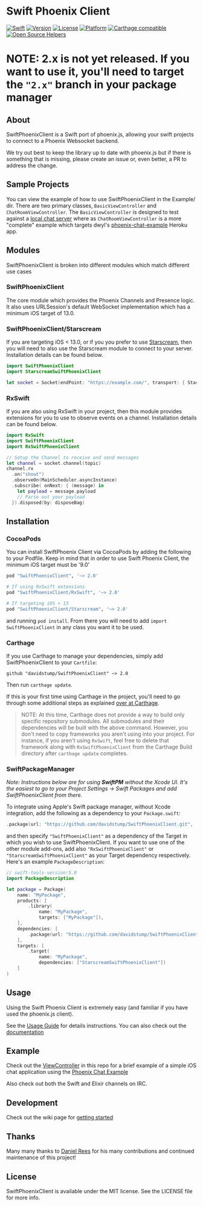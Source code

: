 # Swift Phoenix Client

[![Swift](https://img.shields.io/badge/Swift-5.0-orange.svg?style=flat)](https://swift.org/)
[![Version](https://img.shields.io/cocoapods/v/SwiftPhoenixClient.svg?style=flat)](http://cocoapods.org/pods/SwiftPhoenixClient)
[![License](https://img.shields.io/cocoapods/l/SwiftPhoenixClient.svg?style=flat)](http://cocoapods.org/pods/SwiftPhoenixClient)
[![Platform](https://img.shields.io/cocoapods/p/SwiftPhoenixClient.svg?style=flat)](http://cocoapods.org/pods/SwiftPhoenixClient)
[![Carthage compatible](https://img.shields.io/badge/Carthage-compatible-4BC51D.svg?style=flat)](https://github.com/Carthage/Carthage)
[![Open Source Helpers](https://www.codetriage.com/davidstump/swiftphoenixclient/badges/users.svg)](https://www.codetriage.com/davidstump/swiftphoenixclient)


# NOTE: 2.x is not yet released. If you want to use it, you'll need to target the `"2.x"` branch in your package manager

## About
SwiftPhoenixClient is a Swift port of phoenix.js, allowing your swift projects
to connect to a Phoenix Websocket backend.

We try out best to keep the library up to date with phoenix.js but if there is
something that is missing, please create an issue or, even better,  a PR to
address the change.

## Sample Projects

You can view the example of how to use SwiftPhoenixClient in the Example/ dir.
There are two primary classes, `BasicViewController` and `ChatRoomViewController`.
The `BasicViewController` is designed to test against a [local chat server](https://github.com/chrismccord/phoenix_chat_example)
where as `ChatRoomViewController` is a more "complete" example which targets
dwyl's [phoenix-chat-example](https://github.com/dwyl/phoenix-chat-example) Heroku app.


## Modules

SwiftPhoenixClient is broken into different modules which match different use cases

### SwiftPhoenixClient

The core module which provides the Phoenix Channels and Presence logic. It also
uses URLSession's default WebSocket implementation which has a minimum iOS target
of 13.0.

### SwiftPhoenixClient/Starscream

If you are targeting iOS < 13.0, or if you you prefer to use [Starscream](https://github.com/daltoniam/Starscream), then
you will need to also use the Starscream module to connect to your server.
Installation details can be found below.

```swift
import SwiftPhoenixClient
import StarscreamSwiftPhoenixClient

let socket = Socket(endPoint: "https://example.com/", transport: { StarscreamTransport(url: $0) })
```

### RxSwift

If you are also using RxSwift in your project, then this module provides
extensions for you to use to observe events on a channel. Installation details
can be found below.

```swift
import RxSwift
import SwiftPhoenixClient
import RxSwiftPhoenixClient

// Setup the Channel to receive and send messages
let channel = socket.channel(topic)
channel.rx
  .on("shout")
  .observeOn(MainScheduler.asyncInstance)
  .subscribe( onNext: { (message) in
    let payload = message.payload
    // Parse out your payload
  }).disposed(by: disposeBag)
```



## Installation

### CocoaPods

You can install SwiftPhoenix Client via CocoaPods by adding the following to your
Podfile. Keep in mind that in order to use Swift Phoenix Client, the minimum iOS
target must be '9.0'

```RUBY
pod "SwiftPhoenixClient", '~> 2.0'

# If using RxSwift extensions
pod "SwiftPhoenixClient/RxSwift", '~> 2.0'

# If targeting iOS < 13
pod "SwiftPhoenixClient/Starscream", '~> 2.0'
```

and running `pod install`. From there you will need to add `import SwiftPhoenixClient` in any class you want it to be used.

### Carthage

If you use Carthage to manage your dependencies, simply add
SwiftPhoenixClient to your `Cartfile`:

```
github "davidstump/SwiftPhoenixClient" ~> 2.0
```

Then run `carthage update`.

If this is your first time using Carthage in the project, you'll need to go through some additional steps as explained [over at Carthage](https://github.com/Carthage/Carthage#adding-frameworks-to-an-application).

> NOTE: At this time, Carthage does not provide a way to build only specific repository submodules. All submodules and their dependencies will be built with the above command. However, you don't need to copy frameworks you aren't using into your project. For instance, if you aren't using `RxSwift`, feel free to delete that framework along with `RxSwiftPhoenixClient` from the Carthage Build directory after `carthage update` completes.


### SwiftPackageManager

_Note: Instructions below are for using **SwiftPM** without the Xcode UI. It's the easiest to go to your Project Settings -> Swift Packages and add SwiftPhoenixClient from there._

To integrate using Apple's Swift package manager, without Xcode integration, add the following as a dependency to your `Package.swift`:

```swift
.package(url: "https://github.com/davidstump/SwiftPhoenixClient.git", .upToNextMajor(from: "2.0.0"))
```

and then specify `"SwiftPhoenixClient"` as a dependency of the Target in which you wish to use SwiftPhoenixClient.
If you want to use one of the other module add-ons, add also `"RxSwiftPhoenixClient"` or `"StarscreamSwiftPhoenixClient"` as your Target dependency respectively.
Here's an example `PackageDescription`:

```swift
// swift-tools-version:5.0
import PackageDescription

let package = Package(
    name: "MyPackage",
    products: [
        .library(
            name: "MyPackage",
            targets: ["MyPackage"]),
    ],
    dependencies: [
        .package(url: "https://github.com/davidstump/SwiftPhoenixClient.git", .upToNextMajor(from: "2.0.0"))
    ],
    targets: [
        .target(
            name: "MyPackage",
            dependencies: ["StarscreamSwiftPhoenixClient"])
    ]
)
```


## Usage

Using the Swift Phoenix Client is extremely easy (and familiar if you have used the phoenix.js client).

See the [Usage Guide](https://github.com/davidstump/SwiftPhoenixClient/wiki/Usage-Guide) for details instructions. You can also check out the [documentation](http://davidstump.github.io/SwiftPhoenixClient/)


## Example

Check out the [ViewController](https://github.com/davidstump/SwiftPhoenixClient/blob/master/Example/ChatExample/ViewController.swift) in this repo for a brief example of a simple iOS chat application using the [Phoenix Chat Example](https://github.com/chrismccord/phoenix_chat_example)

Also check out both the Swift and Elixir channels on IRC.

## Development

Check out the wiki page for [getting started](https://github.com/davidstump/SwiftPhoenixClient/wiki/Contributing)


## Thanks

Many many thanks to [Daniel Rees](https://github.com/dsrees) for his many contributions and continued maintenance of this project!

## License

SwiftPhoenixClient is available under the MIT license. See the LICENSE file for more info.
